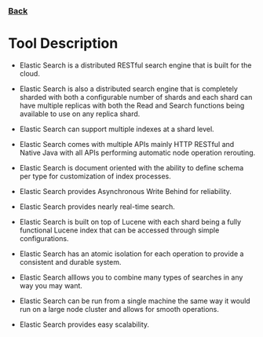 ### <a href="https://ysu-csis-se.github.io/csci-5802-tooldemo-elasticsearch/">Back</a>

# Tool Description

* Elastic Search is a distributed RESTful search engine that is built for the cloud.

* Elastic Search is also a distributed search engine that is completely sharded with both a configurable number of shards and each shard can have multiple replicas with both the Read and Search functions being available to use on any replica shard.

* Elastic Search can support multiple indexes at a shard level.

* Elastic Search comes with multiple APIs mainly HTTP RESTful and Native Java with all APIs performing automatic node operation rerouting.

* Elastic Search is document oriented with the ability to define schema per type for customization of index processes.

* Elastic Search provides Asynchronous Write Behind for reliability.

* Elastic Search provides nearly real-time search.

* Elastic Search is built on top of Lucene with each shard being a fully functional Lucene index that can be accessed through simple configurations.

* Elastic Search has an atomic isolation for each operation to provide a consistent and durable system.

* Elastic Search alllows you to combine many types of searches in any way you may want.

* Elastic Search can be run from a single machine the same way it would run on a large node cluster and allows for smooth operations.

* Elastic Search provides easy scalability.
